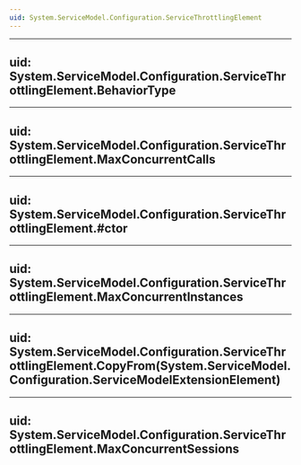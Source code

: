 ```yaml
---
uid: System.ServiceModel.Configuration.ServiceThrottlingElement
---
```


---
uid: System.ServiceModel.Configuration.ServiceThrottlingElement.BehaviorType
---

---
uid: System.ServiceModel.Configuration.ServiceThrottlingElement.MaxConcurrentCalls
---

---
uid: System.ServiceModel.Configuration.ServiceThrottlingElement.#ctor
---

---
uid: System.ServiceModel.Configuration.ServiceThrottlingElement.MaxConcurrentInstances
---

---
uid: System.ServiceModel.Configuration.ServiceThrottlingElement.CopyFrom(System.ServiceModel.Configuration.ServiceModelExtensionElement)
---

---
uid: System.ServiceModel.Configuration.ServiceThrottlingElement.MaxConcurrentSessions
---
